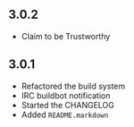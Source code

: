 3.0.2
-----
* Claim to be Trustworthy

3.0.1
-----
* Refactored the build system
* IRC buildbot notification
* Started the CHANGELOG
* Added `README.markdown`
